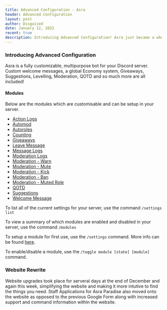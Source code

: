 ```yaml
---
title: Advanced Configuration - Asra
header: Advanced Configuration
layout: post
author: Disguised
date: January 12, 2022
recent: true
description: Introducing Advanced Configuration! Asra just became a whole lot more customizable.
---
```

### Introducing Advanced Configuration

Asra is a fully customizable, multipurpose bot for your Discord server. Custom welcome messages, a global Economy system, Giveaways, Suggestions, Levelling, Moderation, QOTD and so much more are all included!

#### Modules

Below are the modules which are customisable and can be setup in your server.

- [Action Logs](https://asraparadise.github.io/commands/owner/#action-logs)
- [Automod](https://asraparadise.github.io/commands/owner/#automod)
- [Autoroles](https://asraparadise.github.io/commands/owner/#autoroles)
- [Counting](https://asraparadise.github.io/commands/owner/#counting)
- [Giveaways](https://asraparadise.github.io/commands/owner/#giveaways)
- [Leave Message](https://asraparadise.github.io/commands/owner/#leave-message)
- [Message Logs](https://asraparadise.github.io/commands/owner/#message-logs)
- [Moderation Logs](https://asraparadise.github.io/commands/owner/#moderation-logs)
- [Moderation - Warn](https://asraparadise.github.io/commands/owner/#moderation---warn)
- [Moderation - Mute](https://asraparadise.github.io/commands/owner/#moderation---mute)
- [Moderation - Kick](https://asraparadise.github.io/commands/owner/#moderation---kick)
- [Moderation - Ban](https://asraparadise.github.io/commands/owner/#moderation---ban)
- [Moderation - Muted Role](https://asraparadise.github.io/commands/owner/#moderation---muted-role)
- [QOTD](https://asraparadise.github.io/commands/owner/#qotd)
- [Suggestions](https://asraparadise.github.io/commands/owner/#suggestions)
- [Welcome Message](https://asraparadise.github.io/commands/owner/#welcome-message)

To list all of the current settings for your server, use the command `/settings list`

To view a summary of which modules are enabled and disabled in your server, use the command `/modules`

To setup a module for first use, use the `/settings` command. More info can be found [here](https://asraparadise.github.io/commands/owner/#modules).

To enable/disable a module, use the `/toggle module [state] [module]` command.


### Website Rewrite

Website upgrades took place for serveral days at the end of December and again this week, simplifying the website and making it more intutive to find the things you need.
Staff Applications for Asra Paradise also moved onto the website as opposed to the previous Google Form along with increased support and command information within the website.